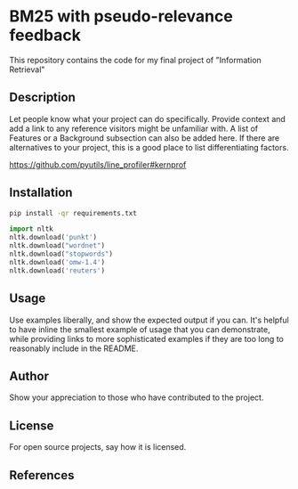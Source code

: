 # BM25 with pseudo-relevance feedback

This repository contains the code for my final project of "Information Retrieval"

## Description
Let people know what your project can do specifically. Provide context and add a link to any reference visitors might be unfamiliar with. A list of Features or a Background subsection can also be added here. If there are alternatives to your project, this is a good place to list differentiating factors.


https://github.com/pyutils/line_profiler#kernprof


## Installation

```bash
pip install -qr requirements.txt
```


```python
import nltk
nltk.download('punkt')
nltk.download("wordnet")
nltk.download("stopwords")
nltk.download('omw-1.4')
nltk.download('reuters')
```

## Usage
Use examples liberally, and show the expected output if you can. It's helpful to have inline the smallest example of usage that you can demonstrate, while providing links to more sophisticated examples if they are too long to reasonably include in the README.

## Author
Show your appreciation to those who have contributed to the project.

## License
For open source projects, say how it is licensed.

## References
